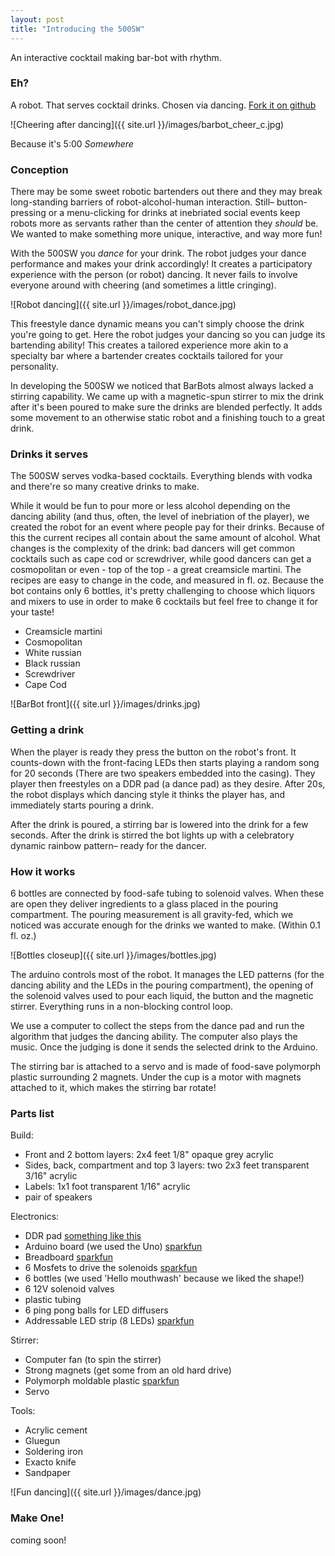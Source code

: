 ```yaml
---
layout: post
title: "Introducing the 500SW"
---
```

An interactive cocktail making bar-bot with rhythm.


### Eh?
A robot. That serves cocktail drinks. Chosen via dancing. [Fork it on github](https://github.com/500sw/barbot500sw)

![Cheering after dancing]({{ site.url }}/images/barbot_cheer_c.jpg)

Because it's 5:00 *Somewhere*

### Conception

There may be some sweet robotic bartenders out there and they may break long-standing barriers of robot-alcohol-human interaction. Still– button-pressing or a menu-clicking for drinks at inebriated social events keep robots more as servants rather than the center of attention they *should* be. We wanted to make something more unique, interactive, and way more fun!

With the 500SW you *dance* for your drink. The robot judges your dance performance and makes your drink accordingly! It creates a participatory experience with the person (or robot) dancing. It never fails to involve everyone around with cheering (and sometimes a little cringing). 

![Robot dancing]({{ site.url }}/images/robot_dance.jpg)

This freestyle dance dynamic means you can't simply choose the drink you're going to get. Here the robot judges your dancing so you can judge its bartending ability! This creates a tailored experience more akin to a specialty bar where a bartender creates cocktails tailored for your personality.

In developing the 500SW we noticed that BarBots almost always lacked a stirring capability. We came up with a magnetic-spun stirrer to mix the drink after it's been poured to make sure the drinks are blended perfectly. It adds some movement to an otherwise static robot and a finishing touch to a great drink.

### Drinks it serves

The 500SW serves vodka-based cocktails. Everything blends with vodka and there're so many creative drinks to make.

While it would be fun to pour more or less alcohol depending on the dancing ability (and thus, often, the level of inebriation of the player), we created the robot for an event where people pay for their drinks. Because of this the current recipes all contain about the same amount of alcohol. What changes is the complexity of the drink: bad dancers will get common cocktails such as cape cod or screwdriver, while good dancers can get a cosmopolitan or even - top of the top - a great creamsicle martini. The recipes are easy to change in the code, and measured in fl. oz. Because the bot contains only 6 bottles, it's pretty challenging to choose which liquors and mixers to use in order to make 6 cocktails but feel free to change it for your taste!

- Creamsicle martini
- Cosmopolitan
- White russian
- Black russian
- Screwdriver
- Cape Cod


![BarBot front]({{ site.url }}/images/drinks.jpg)

### Getting a drink

When the player is ready they press the button on the robot's front. It counts-down with the front-facing LEDs then starts playing a random song for 20 seconds (There are two speakers embedded into the casing). They player then freestyles on a DDR pad (a dance pad) as they desire. After 20s, the robot displays which dancing style it thinks the player has, and immediately starts pouring a drink.

After the drink is poured, a stirring bar is lowered into the drink for a few seconds. After the drink is stirred the bot lights up with a celebratory dynamic rainbow pattern– ready for the dancer.


### How it works

6 bottles are connected by food-safe tubing to solenoid valves. When these are open they deliver ingredients to a glass placed in the pouring compartment. The pouring measurement is all gravity-fed, which we noticed was accurate enough for the drinks we wanted to make. (Within 0.1 fl. oz.)

![Bottles closeup]({{ site.url }}/images/bottles.jpg)

The arduino controls most of the robot. It manages the LED patterns (for the dancing ability and the LEDs in the pouring compartment), the opening of the solenoid valves used to pour each liquid, the button and the magnetic stirrer. Everything runs in a non-blocking control loop.

We use a computer to collect the steps from the dance pad and run the algorithm that judges the dancing ability. The computer also plays the music. Once the judging is done it sends the selected drink to the Arduino.

The stirring bar is attached to a servo and is made of food-save polymorph plastic surrounding 2 magnets. Under the cup is a motor with magnets attached to it, which makes the stirring bar rotate!


### Parts list

Build:
- Front and 2 bottom layers: 2x4 feet 1/8" opaque grey acrylic
- Sides, back, compartment and top 3 layers: two 2x3 feet transparent 3/16" acrylic
- Labels: 1x1 foot transparent 1/16" acrylic
- pair of speakers

Electronics:
- DDR pad [something like this](http://www.amazon.com/Tough-Universal-Dance-Not-Machine-Specific/dp/B002HREMJY)
- Arduino board (we used the Uno) [sparkfun](https://www.sparkfun.com/products/10524)
- Breadboard [sparkfun](https://www.sparkfun.com/products/112)
- 6 Mosfets to drive the solenoids [sparkfun](https://www.sparkfun.com/products/10213)
- 6 bottles (we used 'Hello mouthwash' because we liked the shape!)
- 6 12V solenoid valves
- plastic tubing
- 6 ping pong balls for LED diffusers
- Addressable LED strip (8 LEDs) [sparkfun](https://www.sparkfun.com/products/12025)

Stirrer:
- Computer fan (to spin the stirrer)
- Strong magnets (get some from an old hard drive)
- Polymorph moldable plastic [sparkfun](https://www.sparkfun.com/products/10950)
- Servo

Tools:
- Acrylic cement
- Gluegun
- Soldering iron
- Exacto knife
- Sandpaper

![Fun dancing]({{ site.url }}/images/dance.jpg)


### Make One!

coming soon!